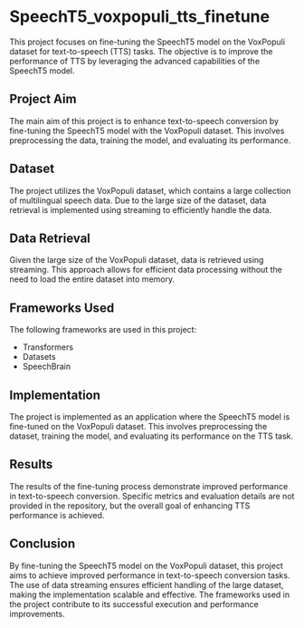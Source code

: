 # SpeechT5_voxpopuli_tts_finetune

This project focuses on fine-tuning the SpeechT5 model on the VoxPopuli dataset for text-to-speech (TTS) tasks. The objective is to improve the performance of TTS by leveraging the advanced capabilities of the SpeechT5 model.

## Project Aim

The main aim of this project is to enhance text-to-speech conversion by fine-tuning the SpeechT5 model with the VoxPopuli dataset. This involves preprocessing the data, training the model, and evaluating its performance.

## Dataset

The project utilizes the VoxPopuli dataset, which contains a large collection of multilingual speech data. Due to the large size of the dataset, data retrieval is implemented using streaming to efficiently handle the data.

## Data Retrieval

Given the large size of the VoxPopuli dataset, data is retrieved using streaming. This approach allows for efficient data processing without the need to load the entire dataset into memory.

## Frameworks Used

The following frameworks are used in this project:
- Transformers
- Datasets
- SpeechBrain

## Implementation

The project is implemented as an application where the SpeechT5 model is fine-tuned on the VoxPopuli dataset. This involves preprocessing the dataset, training the model, and evaluating its performance on the TTS task.

## Results

The results of the fine-tuning process demonstrate improved performance in text-to-speech conversion. Specific metrics and evaluation details are not provided in the repository, but the overall goal of enhancing TTS performance is achieved.

## Conclusion

By fine-tuning the SpeechT5 model on the VoxPopuli dataset, this project aims to achieve improved performance in text-to-speech conversion tasks. The use of data streaming ensures efficient handling of the large dataset, making the implementation scalable and effective. The frameworks used in the project contribute to its successful execution and performance improvements.
